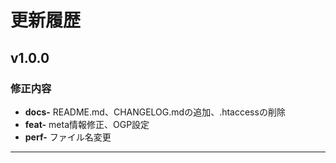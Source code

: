 # 更新履歴

## v1.0.0

### 修正内容
-   **docs-** README.md、CHANGELOG.mdの追加、.htaccessの削除
-   **feat-** meta情報修正、OGP設定
-   **perf-** ファイル名変更

---